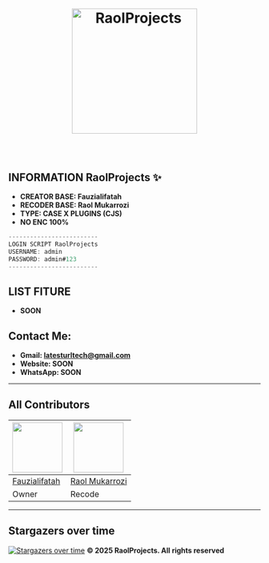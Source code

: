 <h1 align="center">
	<img width="250" src="https://github.com/latesturl/dbRaolProjects/raw/refs/heads/main/media/Yuichiro.jpg" alt="RaolProjects"><p>
</h1>

<br>

## INFORMATION RaolProjects ✨
- **CREATOR BASE: Fauzialifatah**
- **RECODER BASE: Raol Mukarrozi**
- **TYPE: CASE X PLUGINS (CJS)**
- **NO ENC 100%**
```csharp
-------------------------
LOGIN SCRIPT RaolProjects
USERNAME: admin
PASSWORD: admin#123
-------------------------
```
## LIST FITURE
- **SOON**

## Contact Me:
- **Gmail: latesturltech@gmail.com**
- **Website: SOON**
- **WhatsApp: SOON**

---

## **All Contributors**  
<a href="https://github.com/Alifatahfauzi"><img src="https://avatars.githubusercontent.com/u/118640580?v=4?size=100" width="100" height="100"></a> | <a href="https://github.com/latesturl"><img src="https://avatars.githubusercontent.com/u/198647531?v=4?size=100" width="100" height="100"></a>
---|---
[Fauzialifatah](https://github.com/Alifatahfauzi/) | [Raol Mukarrozi](https://github.com/latesturl/)  
Owner | Recode

---

## Stargazers over time
[![Stargazers over time](https://starchart.cc/latesturl/RaolProjects.svg?variant=adaptive)](https://starchart.cc/latesturl/RaolProjects)
**© 2025 RaolProjects. All rights reserved**
